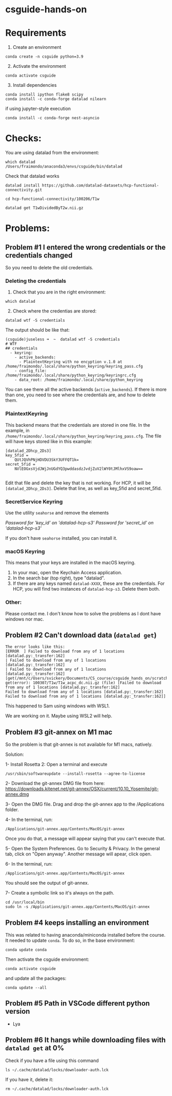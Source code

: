 # csguide-hands-on

# Requirements

1. Create an environment

```
conda create -n csguide python=3.9
```

2. Activate the environment
   
```
conda activate csguide
```

3. Install dependencies

```
conda install ipython flake8 scipy
conda install -c conda-forge datalad nilearn
```

if using jupyter-style execution
```
conda install -c conda-forge nest-asyncio
```

# Checks:
You are using datalad from the environment:

```
which datalad
/Users/fraimondo/anaconda3/envs/csguide/bin/datalad
```

Check that datalad works

```
datalad install https://github.com/datalad-datasets/hcp-functional-connectivity.git

cd hcp-functional-connectivity/100206/T1w

datalad get T1wDividedByT2w.nii.gz
```

# Problems:

## Problem #1 I entered the wrong credentials or the credentials changed

So you need to delete the old credentials.

### Deleting the credentials

1. Check that you are in the right environment:
   
```
which datalad
```

2. Check where the credentias are stored:

```
datalad wtf -S credentials
```

The output should be like that:

```
(csguide)juseless ➜  ~  datalad wtf -S credentials
# WTF
## credentials 
  - keyring: 
    - active_backends: 
      - PlaintextKeyring with no encyption v.1.0 at /home/fraimondo/.local/share/python_keyring/keyring_pass.cfg
    - config_file: /home/fraimondo/.local/share/python_keyring/keyringrc.cfg
    - data_root: /home/fraimondo/.local/share/python_keyring
```

You can see there all the active backends (`active_backends`). If there is more
than one, you need to see where the credentials are, and how to delete them.

### PlaintextKeyring

This backend means that the credentials are stored in one file. In the example, in `/home/fraimondo/.local/share/python_keyring/keyring_pass.cfg`. The file will have keys stored like in this example:

```
[datalad_2Dhcp_2Ds3]
key_5fid = 
	QUtJQVhPNjHDVDU3SkY3UFFQT1k=
secret_5fid = 
	NVlEOGxsVjdJWjJnUGdYQ3pwddasdzJvdjZuV2lWY0tJMlhxVS9oaw==
	
```

Edit that file and delete the key that is not working. For HCP, it will be `[datalad_2Dhcp_2Ds3]`. Delete that line, as well as key_5fid and secret_5fid.


### SecretService Keyring

Use the utility `seahorse` and remove the elements

_Password for 'key_id' on 'datalad-hcp-s3'_
_Password for 'secret_id' on 'datalad-hcp-s3'_

If you don't have `seahorse` installed, you can install it.


### macOS Keyring

This means that your keys are installed in the macOS keyring. 
1. In your mac, open the Keychain Access application.
2. In the search bar (top right), type "datalad".
3. If there are any keys named `datalad-XXXX`, these are the credentials. For HCP, you will find two instances of `datalad-hcp-s3`. Delete them both.


### Other:

Please contact me. I don't know how to solve the problems as I dont have windows nor mac.

## Problem #2 Can't download data (`datalad get`)
```
The error looks like this:
[ERROR  ] Failed to download from any of 1 locations [datalad.py:_transfer:162]                                                                                                                                                                                                   
| Failed to download from any of 1 locations [datalad.py:_transfer:162]
| Failed to download from any of 1 locations [datalad.py:_transfer:162] [get(/mnt/c/Users/svickery/Documents/CS_course/csguide_hands_on/scratch/dataset/100307/T1w/T1w_acpc_dc.nii.gz)] 
get(error): 100307/T1w/T1w_acpc_dc.nii.gz (file) [Failed to download from any of 1 locations [datalad.py:_transfer:162]
Failed to download from any of 1 locations [datalad.py:_transfer:162]
Failed to download from any of 1 locations [datalad.py:_transfer:162]]

```
This happened to Sam using windows with WSL1.

We are working on it. Maybe using WSL2 will help.

## Problem #3  git-annex on M1 mac

So the problem is that git-annex is not available for M1 macs, natively.

Solution:

1- Install Rosetta 2: Open a terminal and execute
```
/usr/sbin/softwareupdate --install-rosetta --agree-to-license
```

2- Download the git-annex DMG file from here: https://downloads.kitenet.net/git-annex/OSX/current/10.10_Yosemite/git-annex.dmg

3- Open the DMG file. Drag and drop the git-annex app to the /Applications folder.

4- In the terminal, run:
```
/Applications/git-annex.app/Contents/MacOS/git-annex
```
Once you do that, a message will appear saying that you can't execute that.

5- Open the System Preferences. Go to Security & Privacy. In the general tab, click on "Open anyway". Another message will apear, click open.

6- In the terminal, run:
```
/Applications/git-annex.app/Contents/MacOS/git-annex
```
You should see the output of git-annex.

7- Create a symbolic link so it's always on the path.

```
cd /usr/local/bin
sudo ln -s /Applications/git-annex.app/Contents/MacOS/git-annex
```

## Problem #4 keeps installing an environment

This was related to having anaconda/miniconda installed before the course. It needed to update `conda`. To do so, in the base environment:

```
conda update conda
```

Then activate the csguide environment:
```
conda activate csguide
```

and update all the packages:
```
conda update --all
```

## Problem #5 Path in VSCode different python version
- Lya

## Problem #6 It hangs while downloading files with `datalad get` at 0%

Check if you have a file using this command

```
ls ~/.cache/datalad/locks/downloader-auth.lck
```

If you have it, delete it:

```
rm ~/.cache/datalad/locks/downloader-auth.lck
```

